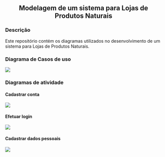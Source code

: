 <h2 align="center"><b>Modelagem de um sistema para Lojas de Produtos Naturais</b></h2>

### Descrição
Este repositório contém os diagramas utilizados no desenvolvimento de um sistema para Lojas de Produtos Naturais.

### Diagrama de Casos de uso

<img src="https://github.com/kelvin-hey/modelagem-loja-de-produtos-naturais/blob/main/casos_de_uso.png"></a>

### Diagramas de atividade

#### Cadastrar conta
<img src="https://github.com/kelvin-hey/modelagem-loja-de-produtos-naturais/blob/main/cadastrar_conta.png"></a>

#### Efetuar login
<img src="https://github.com/kelvin-hey/modelagem-loja-de-produtos-naturais/blob/main/efetuar_login.png"></a>

#### Cadastrar dados pessoais
<img src="https://github.com/kelvin-hey/modelagem-loja-de-produtos-naturais/blob/main/cadastrar_dados_pessoais.png"></a>
